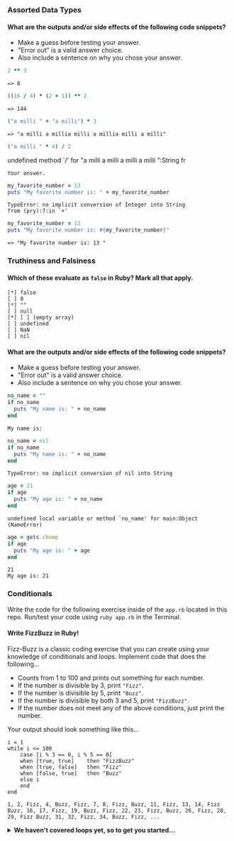 ### Assorted Data Types

#### What are the outputs and/or side effects of the following code snippets?

- Make a guess before testing your answer.
- "Error out" is a valid answer choice.
- Also include a sentence on why you chose your answer.

```rb
2 ** 3
```

```text
=> 8
```

```rb
((16 / 4) * (2 + 1)) ** 2
```

```text
=> 144
```

```rb
("a milli " + "a milli") * 3
```

```text
=> "a milli a millia milli a millia milli a milli"
```

```rb
("a milli " * 4) / 2
```

undefined method `/' for "a milli a milli a milli a milli ":String
fr

```text
Your answer.
```

```rb
my_favorite_number = 13
puts "My favorite number is: " + my_favorite_number
```

```text
TypeError: no implicit conversion of Integer into String
from (pry):7:in `+'
```

```rb
my_favorite_number = 13
puts "My favorite number is: #{my_favorite_number}"
```

```text
=> "My favorite number is: 13 "
```

### Truthiness and Falsiness

#### Which of these evaluate as `false` in Ruby? Mark all that apply.

```text
[*] false
[ ] 0
[*] ""
[ ] null
[*] [ ] (empty array)
[ ] undefined
[ ] NaN
[ ] nil
```

#### What are the outputs and/or side effects of the following code snippets?

- Make a guess before testing your answer.
- "Error out" is a valid answer choice.
- Also include a sentence on why you chose your answer.

```rb
no_name = ""
if no_name
  puts "My name is: " + no_name
end
```

```text
My name is:
```

```rb
no_name = nil
if no_name
  puts "My name is: " + no_name
end
```

```text
TypeError: no implicit conversion of nil into String
```

```rb
age = 21
if age
  puts "My age is: " + no_name
end
```

```text
undefined local variable or method `no_name' for main:Object (NameError)

```

```rb
age = gets.chomp
if age
  puts "My age is: " + age
end
```

```text
21
My age is: 21
```

### Conditionals

Write the code for the following exercise inside of the `app.rb` located in this repo. Run/test your code using `ruby app.rb` in the Terminal.

#### Write FizzBuzz in Ruby!

Fizz-Buzz is a classic coding exercise that you can create using your knowledge of conditionals and loops. Implement code that does the following...

- Counts from 1 to 100 and prints out something for each number.
- If the number is divisible by 3, print `"Fizz"`.
- If the number is divisible by 5, print `"Buzz"`.
- If the number is divisible by both 3 and 5, print `"FizzBuzz"`.
- If the number does not meet any of the above conditions, just print the number.

Your output should look something like this...

```
i = 1
while i <= 100
    case [i % 3 == 0, i % 5 == 0]
    when [true, true]    then "FizzBuzz"
    when [true, false]   then "Fizz"
    when [false, true]   then "Buzz"
    else i
    end
end

1, 2, Fizz, 4, Buzz, Fizz, 7, 8, Fizz, Buzz, 11, Fizz, 13, 14, Fizz Buzz, 16, 17, Fizz, 19, Buzz, Fizz, 22, 23, Fizz, Buzz, 26, Fizz, 28, 29, Fizz Buzz, 31, 32, Fizz, 34, Buzz, Fizz, ...
```

<details>
  <summary><strong>We haven't covered loops yet, so to get you started...</strong></summary>

```rb
i = 1
while i <= 100
  # Your code goes in here.
end
```

</details>
